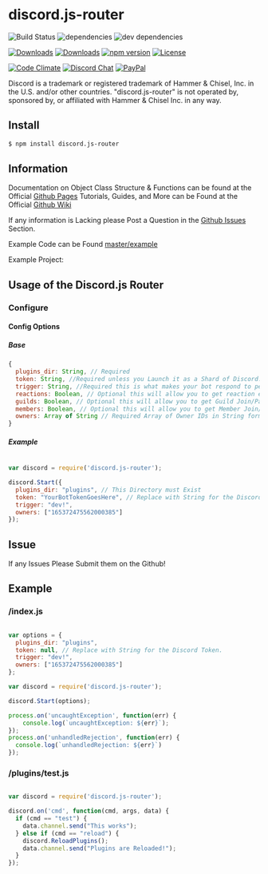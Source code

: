 # discord.js-router

![Build Status](https://img.shields.io/travis/Bioblaze/discord.js-router.svg)
![dependencies](https://img.shields.io/david/Bioblaze/discord.js-router.svg)
![dev dependencies](https://img.shields.io/david/dev/Bioblaze/discord.js-router.svg)

[![Downloads](https://img.shields.io/npm/dm/discord.js-router.svg)](https://www.npmjs.com/package/discord.js-router)
[![Downloads](https://img.shields.io/npm/dt/discord.js-router.svg)](https://www.npmjs.com/package/discord.js-router)
[![npm version](https://img.shields.io/npm/v/discord.js-router.svg)](https://www.npmjs.com/package/discord.js-router)
[![License](https://img.shields.io/npm/l/discord.js-router.svg)](https://github.com/Bioblaze/discord.js-router/blob/master/LICENSE)

[![Code Climate](https://codeclimate.com/github/Bioblaze/discord.js-router/badges/gpa.svg)](https://codeclimate.com/github/Bioblaze/discord.js-router)
[![Discord Chat](https://img.shields.io/discord/165374225320771586.svg)](https://discord.gg/T8uVhzU)
[![PayPal](https://img.shields.io/badge/paypal-donate-yellow.svg)](https://paypal.me/BioblazePayne)  

Discord is a trademark or registered trademark of Hammer & Chisel, Inc. in the U.S. and/or other countries. "discord.js-router" is not operated by, sponsored by, or affiliated with Hammer & Chisel Inc. in any way.

## Install
```bash
$ npm install discord.js-router
```

## Information

Documentation on Object Class Structure & Functions can be found at the Official [Github Pages](https://bioblaze.github.io/discord.js-router/)
Tutorials, Guides, and More can be Found at the Official [Github Wiki](https://github.com/Bioblaze/discord.js-router/wiki)

If any information is Lacking please Post a Question in the [Github Issues](https://github.com/Bioblaze/discord.js-router/issues) Section.

Example Code can be Found [master/example](https://github.com/Bioblaze/discord.js-router/tree/master/example)

Example Project: <In Development>

## Usage of the Discord.js Router

### Configure

#### Config Options

##### Base
```javascript
{
  plugins_dir: String, // Required
  token: String, //Required unless you Launch it as a Shard of Discord.js
  trigger: String, //Required this is what makes your bot respond to people "pw!"
  reactions: Boolean, // Optional this will allow you to get reaction events sent too your Plugins.
  guilds: Boolean, // Optional this will allow you to get Guild Join/Part events sent to your Plugins.
  members: Boolean, // Optional this will allow you to get Member Join/Part events for Guilds sent to your Plugins.
  owners: Array of String // Required Array of Owner IDs in String format.
}
```

##### Example
```javascript

var discord = require('discord.js-router');

discord.Start({
  plugins_dir: "plugins", // This Directory must Exist
  token: "YourBotTokenGoesHere", // Replace with String for the Discord Token.
  trigger: "dev!",
  owners: ["165372475562000385"]
});

```

## Issue

If any Issues Please Submit them on the Github!

## Example

### /index.js
```javascript

var options = {
  plugins_dir: "plugins",
  token: null, // Replace with String for the Discord Token.
  trigger: "dev!",
  owners: ["165372475562000385"]
};

var discord = require('discord.js-router');

discord.Start(options);

process.on('uncaughtException', function(err) {
	console.log(`uncaughtException: ${err}`);
});
process.on('unhandledRejection', function(err) {
  console.log(`unhandledRejection: ${err}`)
});

```

### /plugins/test.js

```javascript

var discord = require('discord.js-router');

discord.on('cmd', function(cmd, args, data) {
  if (cmd == "test") {
    data.channel.send("This works");
  } else if (cmd == "reload") {
    discord.ReloadPlugins();
    data.channel.send("Plugins are Reloaded!");
  }
});

```

